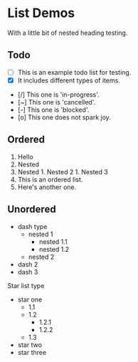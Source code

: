 # List Demos

With a little bit of nested heading testing.

## Todo

- [ ] This is an example todo list for testing.
- [x] It includes different types of items.
- [/] This one is 'in-progress'.
- [~] This one is 'cancelled'.
- [-] This one is 'blocked'.
- [o] This one does not spark joy.

## Ordered

1. Hello
  1. Nested
  2. Nested
    1. Nested 2
    1. Nested 3
2. This is an ordered list.
3. Here's another one.

## Unordered

- dash type
  - nested 1
    - nested 1.1
    - nested 1.2
  - nested 2
- dash 2
- dash 3

Star list type
* star one
  * 1.1
  * 1.2
    * 1.2.1
    * 1.2.2
  * 1.3
* star two
* star three